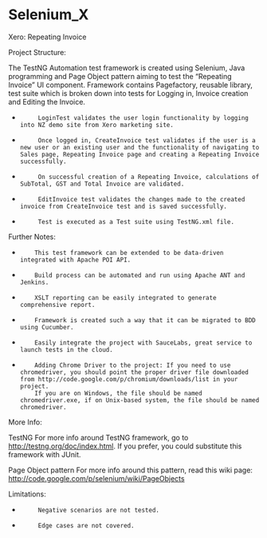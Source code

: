 # Selenium_X
Xero: Repeating Invoice

Project Structure:
 
The TestNG Automation test framework is created using Selenium, Java programming and Page Object pattern aiming to test the “Repeating Invoice” UI component.
Framework contains Pagefactory, reusable library, test suite which is broken down into tests for Logging in, Invoice creation and Editing the Invoice.
-          LoginTest validates the user login functionality by logging into NZ demo site from Xero marketing site.
-          Once logged in, CreateInvoice test validates if the user is a new user or an existing user and the functionality of navigating to Sales page, Repeating Invoice page and creating a Repeating Invoice successfully.
-          On successful creation of a Repeating Invoice, calculations of SubTotal, GST and Total Invoice are validated. 
-          EditInvoice test validates the changes made to the created invoice from CreateInvoice test and is saved successfully.
-          Test is executed as a Test suite using TestNG.xml file.

 
Further Notes:
-         This test framework can be extended to be data-driven integrated with Apache POI API.
-         Build process can be automated and run using Apache ANT and Jenkins.
-         XSLT reporting can be easily integrated to generate comprehensive report.
-         Framework is created such a way that it can be migrated to BDD using Cucumber.
-         Easily integrate the project with SauceLabs, great service to launch tests in the cloud.
-         Adding Chrome Driver to the project: If you need to use chromedriver, you should point the proper driver file downloaded from http://code.google.com/p/chromium/downloads/list in your project.
          If you are on Windows, the file should be named chromedriver.exe, if on Unix-based system, the file should be named chromedriver.

More Info:

TestNG
For more info around TestNG framework, go to http://testng.org/doc/index.html. If you prefer, you could substitute this framework with JUnit.

Page Object pattern
For more info around this pattern, read this wiki page: http://code.google.com/p/selenium/wiki/PageObjects

Limitations:
-          Negative scenarios are not tested.
-          Edge cases are not covered.
